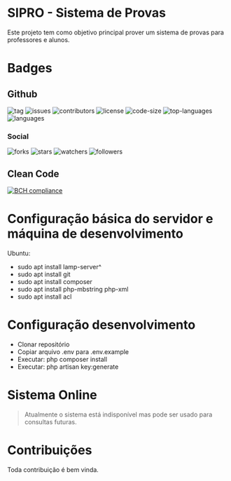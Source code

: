 # SIPRO - Sistema de Provas
Este projeto tem como objetivo principal prover um sistema de provas para professores e alunos.

# Badges
## Github
![tag](https://img.shields.io/github/tag/guifabrin/sipro.svg)
![issues](https://img.shields.io/github/issues/guifabrin/sipro.svg)
![contributors](https://img.shields.io/github/contributors/guifabrin/sipro.svg)
![license](https://img.shields.io/github/license/guifabrin/sipro.svg)
![code-size](https://img.shields.io/github/languages/code-size/guifabrin/sipro.svg)
![top-languages](https://img.shields.io/github/languages/top/guifabrin/sipro.svg)
![languages](https://img.shields.io/github/languages/count/guifabrin/sipro.svg)

### Social
![forks](https://img.shields.io/github/forks/guifabrin/sipro.svg?style=social)
![stars](https://img.shields.io/github/stars/guifabrin/sipro.svg?style=social)
![watchers](https://img.shields.io/github/watchers/guifabrin/sipro.svg?style=social)
![followers](https://img.shields.io/github/followers/guifabrin.svg?style=social)

## Clean Code
[![BCH compliance](https://bettercodehub.com/edge/badge/guifabrin/sipro?branch=master)](https://bettercodehub.com/)

# Configuração básica do servidor e máquina de desenvolvimento

Ubuntu:
- sudo apt install lamp-server^
- sudo apt install git
- sudo apt install composer
- sudo apt install php-mbstring php-xml
- sudo apt install acl

# Configuração desenvolvimento
- Clonar repositório
- Copiar arquivo .env para .env.example
- Executar: php composer install
- Executar: php artisan key:generate

# Sistema Online
> Atualmente o sistema está indisponível mas pode ser usado para consultas futuras.

# Contribuições
Toda contribuição é bem vinda.